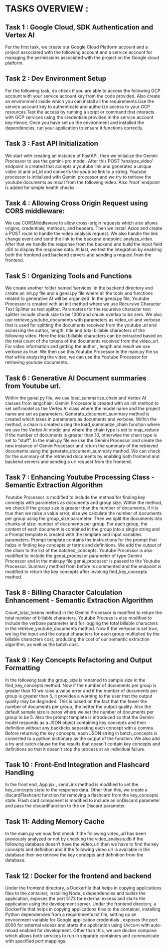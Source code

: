 # TASKS OVERVIEW :

## Task 1 : Google Cloud, SDK Authentication and Vertex AI
For the first task, we create our Google Cloud Platform account and a project associated with the following account and a service account for managing the permissions associated with the project on the Google cloud platform.

## Task 2 : Dev Environment Setup
For the following task, do check if you are able to access the following GCP account with your service account key from the code provided. Also create an environment inside which you can install all the requirements.Use the service account key to authenticate and authorize access to your GCP resources.Test the access by running a script or command that interacts with GCP services using the credentials provided in the service account key.Hence, Once you have set up the environment and installed the dependencies, run your application to ensure it functions correctly.

## Task 3 : Fast API Initialization 
We start with creating an instance of FastAPI, then we initialize the Gemini Processor to use the gemini-pro model. After this POST ‘/analyze_video’ endpoint is created that accepts a youtube link and generates a unique video id and url_id and converts the youtube link to a string. Youtube processor is initialized with Gemini processor and we try to retrieve the youtube documents as result from the following video. Also ‘/root’ endpoint is added for simple health checks.

## Task 4 : Allowing Cross Origin Request using CORS middleware:
We use CORSMiddleware to allow cross-origin requests which also  allows origins, credentials, methods, and headers. Then we install Axios and create a POST route to handle the video analysis request. We also handle the link change event and send the link to the backend endpoint: analyze_video. After that we  handle the response from the backend and build the input field JSX to display the response data. At last, we test the integration by enabling both the frontend and backend servers and sending a request from the frontend.

## Task 5 : Organizing Tools and Functions
We create another folder named ‘services’ in the backend directory and create an init.py file and a genai.py file where all the tools and functions related to generative AI will be organized. In the genai.py file, Youtube Processor is created with an init method where we use Recursive Character Text Splitter as text splitter. Parameters for the recursive character text splitter include chunk size to be 1000 and chunk overlap to be zero. We also use retrieve_youtube_documents with parameters as video_url and verbose that is used for splitting the documents received from the youtube url and accessing the author, length, title and total billable characters of the following video. Here the total billable characters can be extracted based on the total count of the tokens of the documents received from the video_url. For video information and getting the author , length and result we use verbose as true. We then use this Youtube Processor in the main.py file so that while analyzing the video, we can use the Youtube Processor for retrieving youtube documents.

## Task 6 : Generative AI Document summaries from Youtube url.
Within the genai.py file, we use load_summarize_chain and Vertex AI classes from langchain. Gemini Processor is created with an init method to set self.model as the Vertex AI class where the model name and the project name are set as parameters. Generate_document_summary method is created which takes in parameters as documents and verbose. Within the method, a chain is created using the load_summarize_chain function where we use the Vertex AI model and where the chain type is set to map_reduce if the number of documents is greater than 10, otherwise the chain type is set to “stuff”. In the main.py file we use the Gemini Processor and create the new instance of GeminiProcessor and return the summary of the retrieved documents using the generate_document_summary method. We can check for the summary of the retrieved documents by enabling both frontend and backend servers and sending a url request from the frontend.
 
## Task 7 : Enhancing Youtube Processing Class - Semantic Extraction Algorithm
Youtube Processor is modified to include the method for finding key concepts with parameters as documents and group size. Within the method, we check if the group size is greater than the number of documents, if it is true then we raise a value error,  else we calculate the number of documents per group using the group_size parameter. Then we split the documents into chunks of size: number of  documents per group. For each group, the content of each document is combined in the group into a single string and a Prompt template is created with the template and input variables parameters. Prompt template contains the instructions for the prompt that helps in  finding key concepts or terms and definitions. We add the output of the chain to the list of the batched_concepts. Youtube Processor is also modified to include the genai_processor parameter of type Gemini Processor and in the main.py file genai_processor is passed to the Youtube Processor.  Summary method from before is commented and the endpoint is modified to return the key concepts after invoking find_key_concepts method.

## Task 8 : Billing Character Calculation Enhancement - Semantic Extraction Algorithm
Count_total_tokens method in the Gemini Processor is modified to return the total number of billable characters. Youtube Process is also modified to include the verbose parameter and for logging the total billable characters in the retrieve_youtube_documents method. Now if the verbose is set true, we log the input and the output characters for each group multiplied by the billable characters cost, producing the cost of our semantic extraction algorithm, as well as the batch cost.

## Task 9 : Key Concepts Refactoring and Output Formatting
In the following task the group_size is renamed to sample size in the find_key_concepts method. Now if the number of documents per group is greater than 10 we raise a value error and if the number of documents per group is greater than 5, it provides a warning to the user that the output quality may be degraded. This is based on the fact that the fewer the number of documents per group, the better the output quality. Also the default sample size is zeros where we set the number of documents per group to be 5. Also the prompt template is introduced so that the Gemini model responds as a JSON object containing key concepts and their definition without any backticks separating each concept with a comma. Before returning the key concepts, each JSON string in batch_concepts is converted to a python dictionary as the output of the function. We also add a try and catch clause for the results that doesn’t contain key concepts and definitions so that it doesn’t stop the process at an individual failure.

## Task 10 : Front-End Integration and Flashcard Handling
In the front end, App.jsx , sendLink method is modified to set the key_concepts state to the response data. Other than this, we create a discardFlashcard function for removing a flashcard from the key_concepts state. Flash card component is modified to include an onDiscard parameter and pass the discardFunction to the on Discard parameter.

## Task 11: Adding Memory Cache 
In the main.py we now first check if the following video_url has been previously analyzed or not by checking the video_analysis.db if the following database doesn’t have the video_url then we have to find the key concepts and definition and if the following video url is available in the database then we retrieve the key concepts and definition from the database.

## Task 12 : Docker for the frontend and backend
Under the frontend directory, a Dockerfile that helps in copying applications files to the container, installing Node.js dependencies and builds the application, exposes the port 5173 for external excess and starts the application using the development server.
Under the frontend directory, a Dockerfile that helps in copying applications files to the container, installing Python dependencies from a requirements.txt file, setting up an environment variable for Google application credentials , exposes the port 8000 for external excess and starts the application using Uvicorn with auto-reload enabled for development.
Other than this, we use docker compose which allows both services to run in separate containers and communicate with specified port mappings.

